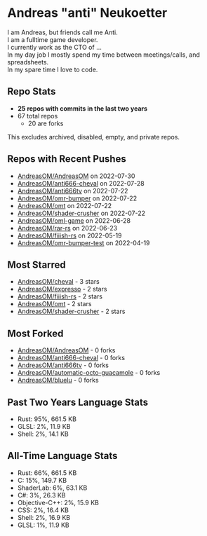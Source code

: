 
# Andreas "anti" Neukoetter

I am Andreas, but friends call me Anti.  
I am a fulltime game developer.  
I currently work as the CTO of ...  
In my day job I mostly spend my time between meetings/calls, and spreadsheets.  
In my spare time I love to code.  

## Repo Stats
- **25 repos with commits in the last two years**
- 67 total repos
  - 20 are forks

This excludes archived, disabled, empty, and private repos.

## Repos with Recent Pushes
- [AndreasOM/AndreasOM](https://github.com/AndreasOM/AndreasOM) on 2022-07-30
- [AndreasOM/anti666-cheval](https://github.com/AndreasOM/anti666-cheval) on 2022-07-28
- [AndreasOM/anti666tv](https://github.com/AndreasOM/anti666tv) on 2022-07-22
- [AndreasOM/omr-bumper](https://github.com/AndreasOM/omr-bumper) on 2022-07-22
- [AndreasOM/omt](https://github.com/AndreasOM/omt) on 2022-07-22
- [AndreasOM/shader-crusher](https://github.com/AndreasOM/shader-crusher) on 2022-07-22
- [AndreasOM/oml-game](https://github.com/AndreasOM/oml-game) on 2022-06-28
- [AndreasOM/rar-rs](https://github.com/AndreasOM/rar-rs) on 2022-06-23
- [AndreasOM/fiiish-rs](https://github.com/AndreasOM/fiiish-rs) on 2022-05-19
- [AndreasOM/omr-bumper-test](https://github.com/AndreasOM/omr-bumper-test) on 2022-04-19


## Most Starred
- [AndreasOM/cheval](https://github.com/AndreasOM/cheval) - 3 stars
- [AndreasOM/expresso](https://github.com/AndreasOM/expresso) - 2 stars
- [AndreasOM/fiiish-rs](https://github.com/AndreasOM/fiiish-rs) - 2 stars
- [AndreasOM/omt](https://github.com/AndreasOM/omt) - 2 stars
- [AndreasOM/shader-crusher](https://github.com/AndreasOM/shader-crusher) - 2 stars


## Most Forked
- [AndreasOM/AndreasOM](https://github.com/AndreasOM/AndreasOM) - 0 forks
- [AndreasOM/anti666-cheval](https://github.com/AndreasOM/anti666-cheval) - 0 forks
- [AndreasOM/anti666tv](https://github.com/AndreasOM/anti666tv) - 0 forks
- [AndreasOM/automatic-octo-guacamole](https://github.com/AndreasOM/automatic-octo-guacamole) - 0 forks
- [AndreasOM/bluelu](https://github.com/AndreasOM/bluelu) - 0 forks


## Past Two Years Language Stats
- Rust: 95%, 661.5 KB
- GLSL: 2%, 11.9 KB
- Shell: 2%, 14.1 KB


## All-Time Language Stats
- Rust: 66%, 661.5 KB
- C: 15%, 149.7 KB
- ShaderLab: 6%, 63.1 KB
- C#: 3%, 26.3 KB
- Objective-C++: 2%, 15.9 KB
- CSS: 2%, 16.4 KB
- Shell: 2%, 16.9 KB
- GLSL: 1%, 11.9 KB

